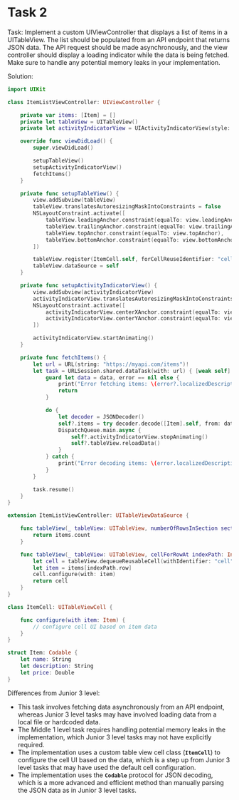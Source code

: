 # Task 2

Task: Implement a custom UIViewController that displays a list of items in a
UITableView. The list should be populated from an API endpoint that returns JSON
data. The API request should be made asynchronously, and the view controller
should display a loading indicator while the data is being fetched. Make sure to
handle any potential memory leaks in your implementation.

Solution:

```swift
import UIKit

class ItemListViewController: UIViewController {

    private var items: [Item] = []
    private let tableView = UITableView()
    private let activityIndicatorView = UIActivityIndicatorView(style: .gray)

    override func viewDidLoad() {
        super.viewDidLoad()

        setupTableView()
        setupActivityIndicatorView()
        fetchItems()
    }

    private func setupTableView() {
        view.addSubview(tableView)
        tableView.translatesAutoresizingMaskIntoConstraints = false
        NSLayoutConstraint.activate([
            tableView.leadingAnchor.constraint(equalTo: view.leadingAnchor),
            tableView.trailingAnchor.constraint(equalTo: view.trailingAnchor),
            tableView.topAnchor.constraint(equalTo: view.topAnchor),
            tableView.bottomAnchor.constraint(equalTo: view.bottomAnchor)
        ])

        tableView.register(ItemCell.self, forCellReuseIdentifier: "cell")
        tableView.dataSource = self
    }

    private func setupActivityIndicatorView() {
        view.addSubview(activityIndicatorView)
        activityIndicatorView.translatesAutoresizingMaskIntoConstraints = false
        NSLayoutConstraint.activate([
            activityIndicatorView.centerXAnchor.constraint(equalTo: view.centerXAnchor),
            activityIndicatorView.centerYAnchor.constraint(equalTo: view.centerYAnchor)
        ])

        activityIndicatorView.startAnimating()
    }

    private func fetchItems() {
        let url = URL(string: "https://myapi.com/items")!
        let task = URLSession.shared.dataTask(with: url) { [weak self] (data, response, error) in
            guard let data = data, error == nil else {
                print("Error fetching items: \(error?.localizedDescription ?? "unknown error")")
                return
            }

            do {
                let decoder = JSONDecoder()
                self?.items = try decoder.decode([Item].self, from: data)
                DispatchQueue.main.async {
                    self?.activityIndicatorView.stopAnimating()
                    self?.tableView.reloadData()
                }
            } catch {
                print("Error decoding items: \(error.localizedDescription)")
            }
        }

        task.resume()
    }
}

extension ItemListViewController: UITableViewDataSource {

    func tableView(_ tableView: UITableView, numberOfRowsInSection section: Int) -> Int {
        return items.count
    }

    func tableView(_ tableView: UITableView, cellForRowAt indexPath: IndexPath) -> UITableViewCell {
        let cell = tableView.dequeueReusableCell(withIdentifier: "cell", for: indexPath) as! ItemCell
        let item = items[indexPath.row]
        cell.configure(with: item)
        return cell
    }
}

class ItemCell: UITableViewCell {

    func configure(with item: Item) {
        // configure cell UI based on item data
    }
}

struct Item: Codable {
    let name: String
    let description: String
    let price: Double
}
```

Differences from Junior 3 level:

-   This task involves fetching data asynchronously from an API endpoint,
    whereas Junior 3 level tasks may have involved loading data from a local
    file or hardcoded data.
-   The Middle 1 level task requires handling potential memory leaks in the
    implementation, which Junior 3 level tasks may not have explicitly required.
-   The implementation uses a custom table view cell class (**`ItemCell`**) to
    configure the cell UI based on the data, which is a step up from Junior 3
    level tasks that may have used the default cell configuration.
-   The implementation uses the **`Codable`** protocol for JSON decoding, which
    is a more advanced and efficient method than manually parsing the JSON data
    as in Junior 3 level tasks.
